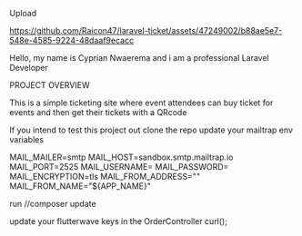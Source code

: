 


Upload

https://github.com/Raicon47/laravel-ticket/assets/47249002/b88ae5e7-548e-4585-9224-48daaf9ecacc


Hello, my name is Cyprian Nwaerema and i am a professional Laravel Developer

PROJECT OVERVIEW

This is a simple ticketing site where event attendees can buy ticket for events
and then get their tickets with a QRcode

If you intend to test this project out
clone the repo
update your mailtrap env variables

MAIL_MAILER=smtp
MAIL_HOST=sandbox.smtp.mailtrap.io
MAIL_PORT=2525
MAIL_USERNAME=<username>
MAIL_PASSWORD=<password>
MAIL_ENCRYPTION=tls
MAIL_FROM_ADDRESS="<email>"
MAIL_FROM_NAME="${APP_NAME}"

run //composer update

update your flutterwave keys in the OrderController
curl(); 

